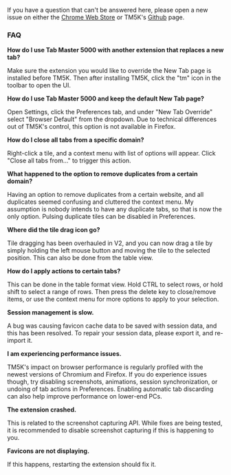 If you have a question that can't be answered here, please open a new issue on either the [Chrome Web Store](https://chrome.google.com/webstore/detail/tab-master-5000-tab-swiss/mippmhcfjhliihkkdobllhpdnmmciaim) or TM5K's [Github](https://github.com/jaszhix/tab-master-5000-chrome-extension/issues) page.

### FAQ

**How do I use Tab Master 5000 with another extension that replaces a new tab?**

Make sure the extension you would like to override the New Tab page is installed before TM5K. Then after installing TM5K, click the "tm" icon in the toolbar to open the UI.

**How do I use Tab Master 5000 and keep the default New Tab page?**

Open Settings, click the Preferences tab, and under "New Tab Override" select "Browser Default" from the dropdown. Due to technical differences out of TM5K's control, this option is not available in Firefox.

**How do I close all tabs from a specific domain?**

Right-click a tile, and a context menu with list of options will appear. Click "Close all tabs from..." to trigger this action.

**What happened to the option to remove duplicates from a certain domain?**

Having an option to remove duplicates from a certain website, and all duplicates seemed confusing and cluttered the context menu. My assumption is nobody intends to have any duplicate tabs, so that is now the only option. Pulsing duplicate tiles can be disabled in Preferences.

**Where did the tile drag icon go?**

Tile dragging has been overhauled in V2, and you can now drag a tile by simply holding the left mouse button and moving the tile to the selected position. This can also be done from the table view.

**How do I apply actions to certain tabs?**

This can be done in the table format view. Hold CTRL to select rows, or hold shift to select a range of rows. Then press the delete key to close/remove items, or use the context menu for more options to apply to your selection.

**Session management is slow.**

A bug was causing favicon cache data to be saved with session data, and this has been resolved. To repair your session data, please export it, and re-import it.

**I am experiencing performance issues.**

TM5K's impact on browser performance is regularly profiled with the newest versions of Chromium and Firefox. If you do experience issues though, try disabling screenshots, animations, session synchronization, or undoing of tab actions in Preferences. Enabling automatic tab discarding can also help improve performance on lower-end PCs.

**The extension crashed.**

This is related to the screenshot capturing API. While fixes are being tested, it is recommended to disable screenshot capturing if this is happening to you.

**Favicons are not displaying.**

If this happens, restarting the extension should fix it.
